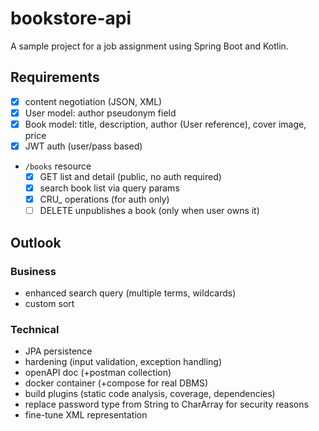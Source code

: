 # bookstore-api

A sample project for a job assignment using Spring Boot and Kotlin.

## Requirements

* [x] content negotiation (JSON, XML)
* [x] User model: author pseudonym field
* [x] Book model: title, description, author (User reference), cover image, price
* [X] JWT auth (user/pass based)
* `/books` resource
    * [x] GET list and detail (public, no auth required)
    * [x] search book list via query params
    * [x] CRU_ operations (for auth only)
    * [ ] DELETE unpublishes a book (only when user owns it)

## Outlook

### Business

* enhanced search query (multiple terms, wildcards)
* custom sort

### Technical
* JPA persistence
* hardening (input validation, exception handling)
* openAPI doc (+postman collection)
* docker container (+compose for real DBMS)
* build plugins (static code analysis, coverage, dependencies)
* replace password type from String to CharArray for security reasons
* fine-tune XML representation